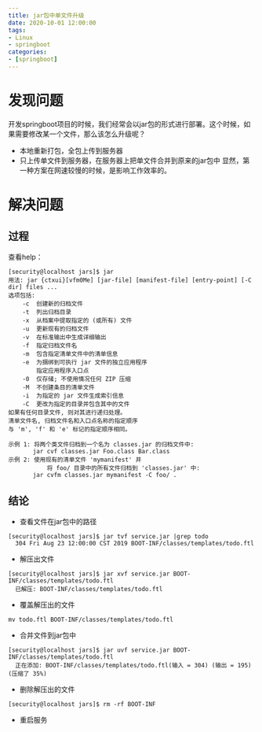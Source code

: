 ```yaml
---
title: jar包中单文件升级
date: 2020-10-01 12:00:00
tags: 
- Linux
- springboot
categories: 
- [springboot]
---
```


# 发现问题

开发springboot项目的时候，我们经常会以jar包的形式进行部署。这个时候，如果需要修改某一个文件，那么该怎么升级呢？
- 本地重新打包，全包上传到服务器
- 只上传单文件到服务器，在服务器上把单文件合并到原来的jar包中
显然，第一种方案在网速较慢的时候，是影响工作效率的。

<!-- more -->

# 解决问题

## 过程

查看help：

```shell
[security@localhost jars]$ jar
用法: jar {ctxui}[vfm0Me] [jar-file] [manifest-file] [entry-point] [-C dir] files ...
选项包括: 
    -c  创建新的归档文件
    -t  列出归档目录
    -x  从档案中提取指定的 (或所有) 文件
    -u  更新现有的归档文件
    -v  在标准输出中生成详细输出
    -f  指定归档文件名
    -m  包含指定清单文件中的清单信息
    -e  为捆绑到可执行 jar 文件的独立应用程序
        指定应用程序入口点
    -0  仅存储; 不使用情况任何 ZIP 压缩
    -M  不创建条目的清单文件
    -i  为指定的 jar 文件生成索引信息
    -C  更改为指定的目录并包含其中的文件
如果有任何目录文件, 则对其进行递归处理。
清单文件名, 归档文件名和入口点名称的指定顺序
与 'm', 'f' 和 'e' 标记的指定顺序相同。

示例 1: 将两个类文件归档到一个名为 classes.jar 的归档文件中: 
       jar cvf classes.jar Foo.class Bar.class 
示例 2: 使用现有的清单文件 'mymanifest' 并
           将 foo/ 目录中的所有文件归档到 'classes.jar' 中: 
       jar cvfm classes.jar mymanifest -C foo/ .
```

## 结论

* 查看文件在jar包中的路径

```shell
[security@localhost jars]$ jar tvf service.jar |grep todo
  304 Fri Aug 23 12:00:00 CST 2019 BOOT-INF/classes/templates/todo.ftl
```

* 解压出文件

```shell
[security@localhost jars]$ jar xvf service.jar BOOT-INF/classes/templates/todo.ftl
  已解压: BOOT-INF/classes/templates/todo.ftl
```

* 覆盖解压出的文件

```shell
mv todo.ftl BOOT-INF/classes/templates/todo.ftl
```

* 合并文件到jar包中

```shell
[security@localhost jars]$ jar uvf service.jar BOOT-INF/classes/templates/todo.ftl
  正在添加: BOOT-INF/classes/templates/todo.ftl(输入 = 304) (输出 = 195)(压缩了 35%)
```

* 删除解压出的文件

```shell
[security@localhost jars]$ rm -rf BOOT-INF
```

* 重启服务
